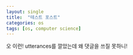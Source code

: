 ```yaml
---
layout: single
title:  "테스트 포스트"
categories: os
tags: [os, computer science]
---
```


오 이런! utterances를 깔았는데 왜 댓글을 쓰질 못하니!
